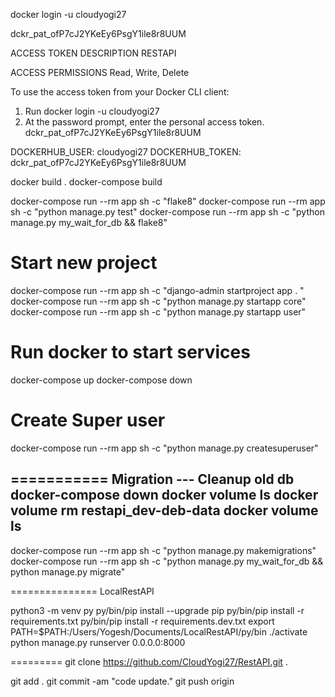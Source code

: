 docker login  -u cloudyogi27

dckr_pat_ofP7cJ2YKeEy6PsgY1ile8r8UUM

ACCESS TOKEN DESCRIPTION
RESTAPI

ACCESS PERMISSIONS
Read, Write, Delete

To use the access token from your Docker CLI client:
1. Run
   docker login  -u cloudyogi27
2. At the password prompt, enter the personal access token.
   dckr_pat_ofP7cJ2YKeEy6PsgY1ile8r8UUM

DOCKERHUB_USER: cloudyogi27
DOCKERHUB_TOKEN: dckr_pat_ofP7cJ2YKeEy6PsgY1ile8r8UUM


docker build .
docker-compose build

docker-compose run --rm app sh -c "flake8"
docker-compose run --rm app sh -c "python manage.py test"
docker-compose run --rm app sh -c "python manage.py my_wait_for_db && flake8"



# Start new project
docker-compose run --rm app sh -c "django-admin startproject app . "
docker-compose run --rm app sh -c "python manage.py startapp core"
docker-compose run --rm app sh -c "python manage.py startapp user"


# Run docker to start services
docker-compose up
docker-compose down

# Create Super user
docker-compose run --rm app sh -c "python manage.py createsuperuser"

===========
Migration
---  Cleanup old db
docker-compose down
docker volume ls
docker volume rm restapi_dev-deb-data
docker volume ls
---

docker-compose run --rm app sh -c "python manage.py makemigrations"
docker-compose run --rm app sh -c "python manage.py my_wait_for_db && python manage.py migrate"


===============
LocalRestAPI

python3 -m venv py
py/bin/pip install --upgrade pip
 py/bin/pip install -r requirements.txt
 py/bin/pip install -r requirements.dev.txt
 export PATH=$PATH:/Users/Yogesh/Documents/LocalRestAPI/py/bin
 ./activate
python manage.py runserver 0.0.0.0:8000

=========
git clone https://github.com/CloudYogi27/RestAPI.git .

git add .
git commit -am "code update."
git push origin



